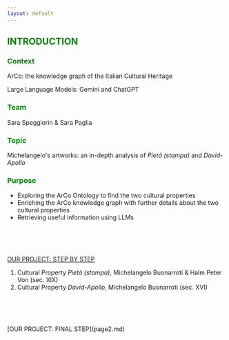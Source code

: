 ```yaml
---
layout: default
---
```

<h2 style="color: green;">INTRODUCTION</h2>

<h3 style="color: green;">Context</h3>

ArCo: the knowledge graph of the Italian Cultural Heritage

Large Language Models: Gemini and ChatGPT

<h3 style="color: green;">Team</h3>

Sara Speggiorin & Sara Paglia 

<h3 style="color: green;">Topic</h3> 

Michelangelo's artworks: an in-depth analysis of _Pietà (stampa)_ and _David-Apollo_ 

<h3 style="color: green;">Purpose</h3>

- Exploring the ArCo Ontology to find the two cultural properties 
- Enriching the ArCo knowledge graph with further details about the two cultural properties
- Retrieving useful information using LLMs
  





<div style="margin-top: 80px;"></div> 



[OUR PROJECT: STEP BY STEP](another-page.md)
1. Cultural Property _Pietà (stampa)_, Michelangelo Buonarroti & Halm Peter Von (sec. XIX)
2. Cultural Property _David-Apollo_, Michelangelo Buonarroti (sec. XVI)

<div style="margin-top: 80px;"></div> 
[OUR PROJECT: FINAL STEP](page2.md)







